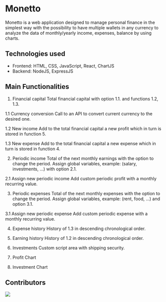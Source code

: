 # Monetto
Monetto is a web application designed to manage personal finance in the simplest way with the possibility to have multiple wallets in any currency to analyze the data of monthly/yearly income, expenses, balance by using charts.

## Technologies used
- Frontend: HTML, CSS, JavaScript, React, ChartJS
- Backend: NodeJS, ExpressJS

## Main Functionalities
1. Financial capital
Total financial capital with option 1.1. and functions 1.2, 1.3.

1.1 Currency conversion
Call to an API to convert current currency to the desired one.

1.2 New income
Add to the total financial capital a new profit which in turn is stored in function 5.

1.3 New expense
Add to the total financial capital a new expense which in turn is stored in function 4.

2. Periodic income
Total of the next monthly earnings with the option to change the period. Assign global
variables, example: (salary, investments, …) with option 2.1.

2.1 Assign new periodic income
Add custom periodic profit with a monthly recurring value.

3. Periodic expenses
Total of the next monthly expenses with the option to change the period. Assign global
variables, example: (rent, food, …) and option 3.1.

3.1 Assign new periodic expense
Add custom periodic expense with a monthly recurring value.

4. Expense history
History of 1.3 in descending chronological order.

5. Earning history
History of 1.2 in descending chronological order.

6. Investments
Custom script area with shipping security.

7. Profit Chart

8. Investment Chart

## Contributors
<a href="https://github.com/iandav/monetto/graphs/contributors">
  <img src="https://contrib.rocks/image?repo=iandav/monetto" />
</a>


